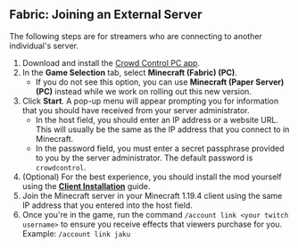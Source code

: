 ## Fabric: Joining an External Server

The following steps are for streamers who are connecting to another individual's server.

1. Download and install the [Crowd Control PC app](https://crowdcontrol.live/setup).
2. In the **Game Selection** tab, select **Minecraft (Fabric) (PC)**.
    - If you do not see this option, you can use **Minecraft (Paper Server) (PC)** instead while we
      work on rolling out this new version.
3. Click **Start**. A pop-up menu will appear prompting you for information that you should have
   received from your server administrator.
    - In the host field, you should enter an IP address or a website URL. This will usually be the
      same as the IP address that you connect to in Minecraft.
    - In the password field, you must enter a secret passphrase provided to you by the server
      administrator. The default password is `crowdcontrol`.
4. (Optional) For the best experience, you should install the mod yourself using the
   [**Client Installation**](fabric_1.19_client_installation.md) guide.
5. Join the Minecraft server in your Minecraft 1.19.4 client using the same IP address that you
   entered into the host field.
6. Once you're in the game, run the command `/account link <your twitch username>` to ensure you
   receive effects that viewers purchase for you. Example: `/account link jaku`
